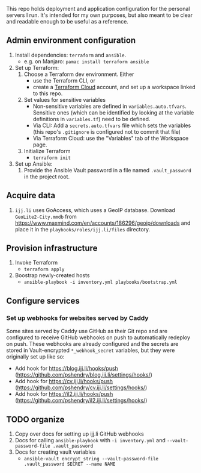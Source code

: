 This repo holds deployment and application configuration for the personal servers I run. It's intended for my own
purposes, but also meant to be clear and readable enough to be useful as a reference.

## Admin environment configuration

1. Install dependencies: `terraform` and `ansible`.
   - e.g. on Manjaro: `pamac install terraform ansible`
1. Set up Terraform:
   1. Choose a Terraform dev environment. Either
      - use the Terraform CLI, or
      - create a [Terraform Cloud](https://app.terraform.io) account, and set up a workspace linked to this repo.
   1. Set values for sensitive variables
      - Non-sensitive variables are defined in `variables.auto.tfvars`. Sensitive ones (which can be identified by looking
        at the variable definitions in `variables.tf`) need to be defined.
      - Via CLI: Add a `secrets.auto.tfvars` file which sets the variables (this repo's `.gitignore` is configured not to
        commit that file)
      - Via Terraform Cloud: use the "Variables" tab of the Workspace page.
   1. Initialize Terraform
      - `terraform init`
1. Set up Ansible:
   1. Provide the Ansible Vault password in a file named `.vault_password` in the project root.

## Acquire data

1. `ijj.li` uses GoAccess, which uses a GeoIP database. Download `GeoLite2-City.mmdb` from
   https://www.maxmind.com/en/accounts/186296/geoip/downloads and place it in the
   `playbooks/roles/ijj.li/files` directory.

## Provision infrastructure

1. Invoke Terraform
   - `terraform apply`
1. Boostrap newly-created hosts
   - `ansible-playbook -i inventory.yml playbooks/bootstrap.yml`

## Configure services

### Set up webhooks for websites served by Caddy

Some sites served by Caddy use GitHub as their Git repo and are configured to receive GitHub webhooks on push to
automatically redeploy on push. These webhooks are already configured and the secrets are stored in Vault-encrypted
`*_webhook_secret` variables, but they were originally set up like so:

- Add hook for https://blog.ijj.li/hooks/push (https://github.com/pshendry/blog.ijj.li/settings/hooks/)
- Add hook for https://cv.ijj.li/hooks/push (https://github.com/pshendry/cv.ijj.li/settings/hooks/)
- Add hook for https://il2.ijj.li/hooks/push (https://github.com/pshendry/il2.ijj.li/settings/hooks/)

## TODO organize

1. Copy over docs for setting up ijj.li GitHub webhooks
1. Docs for calling `ansible-playbook` with `-i inventory.yml` and `--vault-password-file .vault_password`
1. Docs for creating vault variables
   - `ansible-vault encrypt_string --vault-password-file .vault_password SECRET --name NAME`
